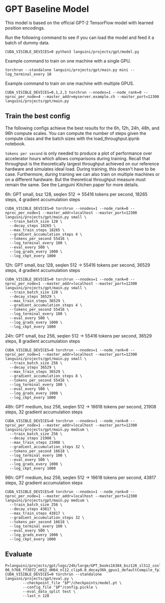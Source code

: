 # GPT Baseline Model

This model is based on the official GPT-2 TensorFlow model with learned position encodings. 

Run the following command to see if you can load the model and feed it a batch of dummy data.
```
CUDA_VISIBLE_DEVICES=0 python3 languini/projects/gpt/model.py
```

Example command to train on one machine with a single GPU.
```
torchrun --standalone languini/projects/gpt/main.py mini --log_terminal_every 10
```

Example command to train on one machine with multiple GPUS.
```
CUDA_VISIBLE_DEVICES=0,1,2,3 torchrun --nnodes=1 --node_rank=0 --nproc_per_node=4 --master_addr=myserver.example.ch --master_port=12300 languini/projects/gpt/main.py
```

## Train the best config
The following configs achieve the best results for the 6h, 12h, 24h, 48h, and 96h compute scales. You can compute the number of steps given the compute class and the batch sizes with the load_throughput.ipynb notebook.

```tokens per second``` is only needed to produce a plot of performance over accelerator hours which allows comparisons during training. Recall that throughput is the theoretically largest throughput achieved on our reference hardware and simulates ideal load. During training, this doesn't have to be case. Furthermore, during training we can also train on multiple machines or on a different hardware. But the theoretical throughput measure must remain the same. See the Languini Kitchen paper for more details. 

6h: GPT small, bsz 128, seqlen 512 -> 55416 tokens per second, 18265 steps, 4 gradient accumulation steps
```
CUDA_VISIBLE_DEVICES=0 torchrun --nnodes=1 --node_rank=0 --nproc_per_node=1 --master_addr=localhost --master_port=12300 languini/projects/gpt/main.py small \
  --train_batch_size 128 \
  --decay_steps 18265 \
  --max_train_steps 18265 \
  --gradient_accumulation_steps 4 \
  --tokens_per_second 55416 \
  --log_terminal_every 100 \
  --eval_every 500 \
  --log_grads_every 1000 \
  --log_ckpt_every 1000
```

12h: GPT small, bsz 128, seqlen 512 -> 55416 tokens per second, 36529 steps, 4 gradient accumulation steps
```
CUDA_VISIBLE_DEVICES=0 torchrun --nnodes=1 --node_rank=0 --nproc_per_node=1 --master_addr=localhost --master_port=12300 languini/projects/gpt/main.py small \
  --train_batch_size 128 \
  --decay_steps 36529 \
  --max_train_steps 36529 \
  --gradient_accumulation_steps 4 \
  --tokens_per_second 55416 \
  --log_terminal_every 100 \
  --eval_every 500 \
  --log_grads_every 1000 \
  --log_ckpt_every 1000
```

24h: GPT small, bsz 256, seqlen 512 -> 55416 tokens per second, 36529 steps, 8 gradient accumulation steps
```
CUDA_VISIBLE_DEVICES=0 torchrun --nnodes=1 --node_rank=0 --nproc_per_node=1 --master_addr=localhost --master_port=12300 languini/projects/gpt/main.py small \
  --train_batch_size 256 \
  --decay_steps 36529 \
  --max_train_steps 36529 \
  --gradient_accumulation_steps 8 \
  --tokens_per_second 55416 \
  --log_terminal_every 100 \
  --eval_every 500 \
  --log_grads_every 1000 \
  --log_ckpt_every 1000
```

48h: GPT medium, bsz 256, seqlen 512 -> 16618 tokens per second, 21908 steps, 32 gradient accumulation steps
```
CUDA_VISIBLE_DEVICES=0 torchrun --nnodes=1 --node_rank=0 --nproc_per_node=1 --master_addr=localhost --master_port=12300 languini/projects/gpt/main.py medium \
  --train_batch_size 256 \
  --decay_steps 21908 \
  --max_train_steps 21908 \
  --gradient_accumulation_steps 32 \
  --tokens_per_second 16618 \
  --log_terminal_every 100 \
  --eval_every 500 \
  --log_grads_every 1000 \
  --log_ckpt_every 1000
```

96h: GPT medium, bsz 256, seqlen 512 -> 16618 tokens per second, 43817 steps, 32 gradient accumulation steps
```
CUDA_VISIBLE_DEVICES=0 torchrun --nnodes=1 --node_rank=0 --nproc_per_node=1 --master_addr=localhost --master_port=12300 languini/projects/gpt/main.py medium \
  --train_batch_size 256 \
  --decay_steps 43817 \
  --max_train_steps 43817 \
  --gradient_accumulation_steps 32 \
  --tokens_per_second 16618 \
  --log_terminal_every 100 \
  --eval_every 500 \
  --log_grads_every 1000 \
  --log_ckpt_every 1000
```

## Evaluate
```
P=languini/projects/gpt/logs/24h/large/GPT_books16384_bsz128_sl512_coslr0.0006to6e-06_h768_ff3072_nH12_dH64_nl12_clip0.0_decay36k_gpus1_defaultCompile_fp16_seed0
CUDA_VISIBLE_DEVICES=0 torchrun --standalone languini/projects/gpt/eval.py \
        --checkpoint_file "$P"/checkpoints/model.pt \
        --config_file "$P"/config.pickle \
        --eval_data_split test \
        --last_n 128
```